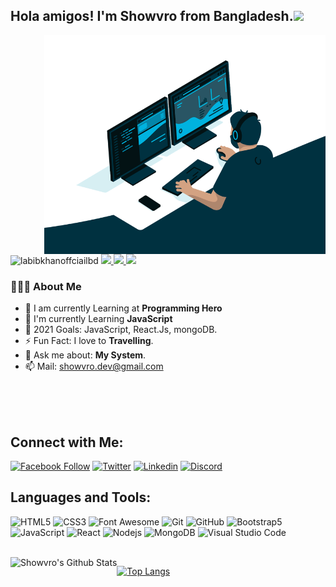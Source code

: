 <h2> Hola amigos! I'm Showvro from Bangladesh.<img src="https://github.com/souvikguria98/souvikguria98/blob/master/Hi.gif" width="25"></h2>
<img align="right" alt="GIF" src="https://raw.githubusercontent.com/Showvro/Showvro/main/code.gif" height= "350" width="450"/>
<br>

<p> <img src="https://komarev.com/ghpvc/?username=labibkhanofficialbd&label=Profile%20views&color=0e75b6&style=flat" alt="labibkhanoffciailbd" /> <a href="https://github.com/ryo-ma/github-profile-trophy/issues">
    <img src="https://img.shields.io/badge/Age-21-blue"/> 
  </a>
  <a href="https://github.com/ryo-ma/github-profile-trophy/network/members">
    <img src="https://img.shields.io/badge/Focus-Frontend-blue"/> 
  </a>  
  <a href="https://github.com/ryo-ma/github-profile-trophy/stargazers">
    <img src="https://img.shields.io/badge/Living-Khulna-blue"/> 
  </a>
 </p>

<h3> 👨🏻‍💻 About Me </h3>

- 📙 I am currently Learning at **Programming Hero**
- 🌱 I'm currently Learning **JavaScript**
- 🎯 2021 Goals: JavaScript, React.Js, mongoDB.
- ⚡ Fun Fact: I love to **Travelling**.
- 💬 Ask me about: **My System**.
- 📫 Mail: showvro.dev@gmail.com

<br>
<br>
<br>

## Connect with Me:

[![Facebook Follow](https://img.shields.io/badge/Facebook-Follow-blue)](https://www.facebook.com/showvro/)
[![Twitter](https://img.shields.io/badge/Twitter-Follow-blue)](https://twitter.com/showvro)
[![Linkedin](https://img.shields.io/badge/Linkedin-Connect%20with%20Me-blue)](https://www.linkedin.com/in/showvro/)
[![Discord](https://img.shields.io/badge/Showvro%20JS__%239956-%235865F2)](https://discord.com/users/)

## Languages and Tools:

![HTML5](https://img.shields.io/badge/-HTML5-000000?style=flat&logo=html5&logoColor=ffffff&labelColor=E34F26)
![CSS3](https://img.shields.io/badge/-CSS3-000000?style=flat&logo=css3&logoColor=ffffff&labelColor=1572B6)
![Font Awesome](https://img.shields.io/badge/-font%20awesome-000000?style=flat&logo=font-awesome&logoColor=339AF0&labelColor=ffffff)
![Git](https://img.shields.io/badge/-Git-000000?style=flat&logo=git&logoColor=F05032&labelColor=ffffff)
![GitHub](https://img.shields.io/badge/-GitHub-000000?style=flat&logo=github&logoColor=000000&labelColor=ffffff)
![Bootstrap5](https://img.shields.io/badge/-Bootstrap-000000?style=flat&logo=bootstrap&logoColor=ffffff&labelColor=563D7C)
![JavaScript](https://img.shields.io/badge/-JavaScript-000000?style=flat&logo=javascript)
![React](https://img.shields.io/badge/-React-000000?style=flat&logo=react)
![Nodejs](https://img.shields.io/badge/-Nodejs-000000?style=flat&logo=Node.js)
![MongoDB](https://img.shields.io/badge/-MongoDB-000000?style=flat&logo=mongodb&labelColor=ffffff)
![Visual Studio Code](https://img.shields.io/badge/-VSCode-000000?style=flat&logo=visual-studio-code&labelColor=007ACC)

<br>

<img align="left" src="https://github-readme-stats.vercel.app/api?username=Showvro&include_2021=true&count_private=true&show_icons=true&line_height=25&title_color=7A7ADB&icon_color=2234AE&text_color=D3D3D3&bg_color=0,000000,130F40" alt="Showvro's Github Stats">

[![Top Langs](https://github-readme-stats.vercel.app/api/top-langs/?username=Showvro&layout=compact&text_color=daf7dc&bg_color=151515)](https://github.com/Showvro/github-readme-stats)
